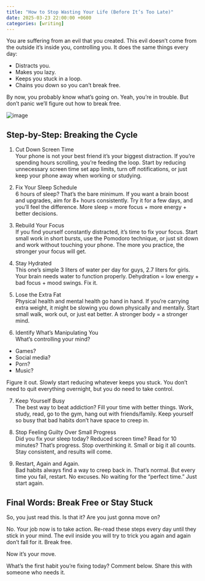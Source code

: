 ```yaml
---
title: "How to Stop Wasting Your Life (Before It’s Too Late)"
date: 2025-03-23 22:00:00 +0600
categories: [writing]
---
```


You are suffering from an evil that you created. This evil doesn’t come from the outside it’s inside you, controlling you. It does the same things every day:

- Distracts you.
- Makes you lazy.
- Keeps you stuck in a loop.
- Chains you down so you can’t break free.

By now, you probably know what’s going on. Yeah, you’re in trouble. But don’t panic we’ll figure out how to break free.

![image](https://miro.medium.com/v2/resize:fit:1400/format:webp/1*UxsRhO47Wv548yFsCmz2GA.png)

## Step-by-Step: Breaking the Cycle

1. Cut Down Screen Time  
Your phone is not your best friend it’s your biggest distraction. If you’re spending hours scrolling, you’re feeding the loop. Start by reducing unnecessary screen time set app limits, turn off notifications, or just keep your phone away when working or studying.

2. Fix Your Sleep Schedule  
6 hours of sleep? That’s the bare minimum. If you want a brain boost and upgrades, aim for 8+ hours consistently. Try it for a few days, and you’ll feel the difference. More sleep = more focus + more energy + better decisions.

3. Rebuild Your Focus  
If you find yourself constantly distracted, it’s time to fix your focus. Start small work in short bursts, use the Pomodoro technique, or just sit down and work without touching your phone. The more you practice, the stronger your focus will get.

4. Stay Hydrated  
This one’s simple 3 liters of water per day for guys, 2.7 liters for girls. Your brain needs water to function properly. Dehydration = low energy + bad focus + mood swings. Fix it.

5. Lose the Extra Fat  
Physical health and mental health go hand in hand. If you’re carrying extra weight, it might be slowing you down physically and mentally. Start small walk, work out, or just eat better. A stronger body = a stronger mind.

6. Identify What’s Manipulating You  
What’s controlling your mind?

- Games?
- Social media?
- Porn?
- Music?

Figure it out. Slowly start reducing whatever keeps you stuck. You don’t need to quit everything overnight, but you do need to take control.

7. Keep Yourself Busy  
The best way to beat addiction? Fill your time with better things. Work, study, read, go to the gym, hang out with friends/family. Keep yourself so busy that bad habits don’t have space to creep in.

8. Stop Feeling Guilty Over Small Progress  
Did you fix your sleep today? Reduced screen time? Read for 10 minutes? That’s progress. Stop overthinking it. Small or big it all counts. Stay consistent, and results will come.

9. Restart, Again and Again.  
Bad habits always find a way to creep back in. That’s normal. But every time you fail, restart. No excuses. No waiting for the “perfect time.” Just start again.

## Final Words: Break Free or Stay Stuck

So, you just read this. Is that it? Are you just gonna move on?

No. Your job now is to take action. Re-read these steps every day until they stick in your mind. The evil inside you will try to trick you again and again don’t fall for it. Break free.

Now it’s your move.

What’s the first habit you’re fixing today? Comment below. Share this with someone who needs it.

